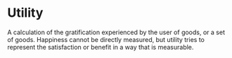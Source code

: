 # Utility

A calculation of the gratification experienced by the user of goods, or a set of goods. Happiness cannot be directly measured, but utility tries to represent the satisfaction or benefit in a way that is measurable.
